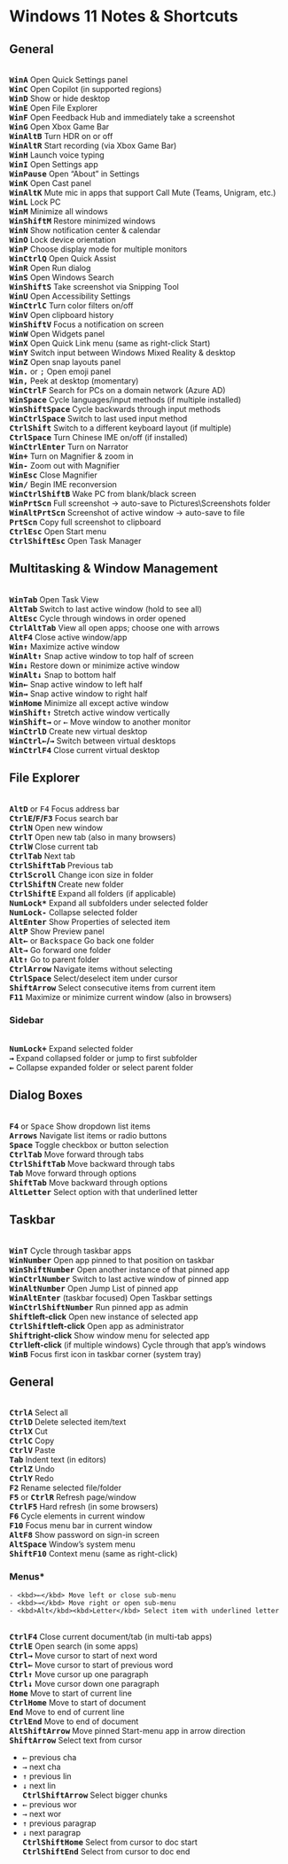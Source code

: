 # Windows 11 Notes & Shortcuts

## General

<br>**<kbd>Win</kbd><kbd>A</kbd>** Open Quick Settings panel
<br>**<kbd>Win</kbd><kbd>C</kbd>** Open Copilot (in supported regions)
<br>**<kbd>Win</kbd><kbd>D</kbd>** Show or hide desktop
<br>**<kbd>Win</kbd><kbd>E</kbd>** Open File Explorer
<br>**<kbd>Win</kbd><kbd>F</kbd>** Open Feedback Hub and immediately take a screenshot
<br>**<kbd>Win</kbd><kbd>G</kbd>** Open Xbox Game Bar
<br>**<kbd>Win</kbd><kbd>Alt</kbd><kbd>B</kbd>** Turn HDR on or off
<br>**<kbd>Win</kbd><kbd>Alt</kbd><kbd>R</kbd>** Start recording (via Xbox Game Bar)
<br>**<kbd>Win</kbd><kbd>H</kbd>** Launch voice typing
<br>**<kbd>Win</kbd><kbd>I</kbd>** Open Settings app
<br>**<kbd>Win</kbd><kbd>Pause</kbd>** Open “About” in Settings
<br>**<kbd>Win</kbd><kbd>K</kbd>** Open Cast panel
<br>**<kbd>Win</kbd><kbd>Alt</kbd><kbd>K</kbd>** Mute mic in apps that support Call Mute (Teams, Unigram, etc.)
<br>**<kbd>Win</kbd><kbd>L</kbd>** Lock PC
<br>**<kbd>Win</kbd><kbd>M</kbd>** Minimize all windows
<br>**<kbd>Win</kbd><kbd>Shift</kbd><kbd>M</kbd>** Restore minimized windows
<br>**<kbd>Win</kbd><kbd>N</kbd>** Show notification center & calendar
<br>**<kbd>Win</kbd><kbd>O</kbd>** Lock device orientation
<br>**<kbd>Win</kbd><kbd>P</kbd>** Choose display mode for multiple monitors
<br>**<kbd>Win</kbd><kbd>Ctrl</kbd><kbd>Q</kbd>** Open Quick Assist
<br>**<kbd>Win</kbd><kbd>R</kbd>** Open Run dialog
<br>**<kbd>Win</kbd><kbd>S</kbd>** Open Windows Search
<br>**<kbd>Win</kbd><kbd>Shift</kbd><kbd>S</kbd>** Take screenshot via Snipping Tool
<br>**<kbd>Win</kbd><kbd>U</kbd>** Open Accessibility Settings
<br>**<kbd>Win</kbd><kbd>Ctrl</kbd><kbd>C</kbd>** Turn color filters on/off
<br>**<kbd>Win</kbd><kbd>V</kbd>** Open clipboard history
<br>**<kbd>Win</kbd><kbd>Shift</kbd><kbd>V</kbd>** Focus a notification on screen
<br>**<kbd>Win</kbd><kbd>W</kbd>** Open Widgets panel
<br>**<kbd>Win</kbd><kbd>X</kbd>** Open Quick Link menu (same as right-click Start)
<br>**<kbd>Win</kbd><kbd>Y</kbd>** Switch input between Windows Mixed Reality & desktop
<br>**<kbd>Win</kbd><kbd>Z</kbd>** Open snap layouts panel
<br>**<kbd>Win</kbd><kbd>.</kbd>** or <kbd>;</kbd> Open emoji panel
<br>**<kbd>Win</kbd><kbd>,</kbd>** Peek at desktop (momentary)
<br>**<kbd>Win</kbd><kbd>Ctrl</kbd><kbd>F</kbd>** Search for PCs on a domain network (Azure AD)
<br>**<kbd>Win</kbd><kbd>Space</kbd>** Cycle languages/input methods (if multiple installed)
<br>**<kbd>Win</kbd><kbd>Shift</kbd><kbd>Space</kbd>** Cycle backwards through input methods
<br>**<kbd>Win</kbd><kbd>Ctrl</kbd><kbd>Space</kbd>** Switch to last used input method
<br>**<kbd>Ctrl</kbd><kbd>Shift</kbd>** Switch to a different keyboard layout (if multiple)
<br>**<kbd>Ctrl</kbd><kbd>Space</kbd>** Turn Chinese IME on/off (if installed)
<br>**<kbd>Win</kbd><kbd>Ctrl</kbd><kbd>Enter</kbd>** Turn on Narrator
<br>**<kbd>Win</kbd><kbd>+</kbd>** Turn on Magnifier & zoom in
<br>**<kbd>Win</kbd><kbd>-</kbd>** Zoom out with Magnifier
<br>**<kbd>Win</kbd><kbd>Esc</kbd>** Close Magnifier
<br>**<kbd>Win</kbd><kbd>/</kbd>** Begin IME reconversion
<br>**<kbd>Win</kbd><kbd>Ctrl</kbd><kbd>Shift</kbd><kbd>B</kbd>** Wake PC from blank/black screen
<br>**<kbd>Win</kbd><kbd>PrtScn</kbd>** Full screenshot → auto-save to Pictures\Screenshots folder
<br>**<kbd>Win</kbd><kbd>Alt</kbd><kbd>PrtScn</kbd>** Screenshot of active window → auto-save to file
<br>**<kbd>PrtScn</kbd>** Copy full screenshot to clipboard
<br>**<kbd>Ctrl</kbd><kbd>Esc</kbd>** Open Start menu
<br>**<kbd>Ctrl</kbd><kbd>Shift</kbd><kbd>Esc</kbd>** Open Task Manager

## Multitasking & Window Management

<br>**<kbd>Win</kbd><kbd>Tab</kbd>** Open Task View
<br>**<kbd>Alt</kbd><kbd>Tab</kbd>** Switch to last active window (hold to see all)
<br>**<kbd>Alt</kbd><kbd>Esc</kbd>** Cycle through windows in order opened
<br>**<kbd>Ctrl</kbd><kbd>Alt</kbd><kbd>Tab</kbd>** View all open apps; choose one with arrows
<br>**<kbd>Alt</kbd><kbd>F4</kbd>** Close active window/app
<br>**<kbd>Win</kbd><kbd>↑</kbd>** Maximize active window
<br>**<kbd>Win</kbd><kbd>Alt</kbd><kbd>↑</kbd>** Snap active window to top half of screen
<br>**<kbd>Win</kbd><kbd>↓</kbd>** Restore down or minimize active window
<br>**<kbd>Win</kbd><kbd>Alt</kbd><kbd>↓</kbd>** Snap to bottom half
<br>**<kbd>Win</kbd><kbd>←</kbd>** Snap active window to left half
<br>**<kbd>Win</kbd><kbd>→</kbd>** Snap active window to right half
<br>**<kbd>Win</kbd><kbd>Home</kbd>** Minimize all except active window
<br>**<kbd>Win</kbd><kbd>Shift</kbd><kbd>↑</kbd>** Stretch active window vertically
<br>**<kbd>Win</kbd><kbd>Shift</kbd><kbd>→</kbd>** or <kbd>←</kbd> Move window to another monitor
<br>**<kbd>Win</kbd><kbd>Ctrl</kbd><kbd>D</kbd>** Create new virtual desktop
<br>**<kbd>Win</kbd><kbd>Ctrl</kbd><kbd>←</kbd>/<kbd>→</kbd>** Switch between virtual desktops
<br>**<kbd>Win</kbd><kbd>Ctrl</kbd><kbd>F4</kbd>** Close current virtual desktop

## File Explorer

<br>**<kbd>Alt</kbd><kbd>D</kbd>** or <kbd>F4</kbd> Focus address bar
<br>**<kbd>Ctrl</kbd><kbd>E</kbd>/<kbd>F</kbd>/<kbd>F3</kbd>** Focus search bar
<br>**<kbd>Ctrl</kbd><kbd>N</kbd>** Open new window
<br>**<kbd>Ctrl</kbd><kbd>T</kbd>** Open new tab (also in many browsers)
<br>**<kbd>Ctrl</kbd><kbd>W</kbd>** Close current tab
<br>**<kbd>Ctrl</kbd><kbd>Tab</kbd>** Next tab
<br>**<kbd>Ctrl</kbd><kbd>Shift</kbd><kbd>Tab</kbd>** Previous tab
<br>**<kbd>Ctrl</kbd><kbd>Scroll</kbd>** Change icon size in folder
<br>**<kbd>Ctrl</kbd><kbd>Shift</kbd><kbd>N</kbd>** Create new folder
<br>**<kbd>Ctrl</kbd><kbd>Shift</kbd><kbd>E</kbd>** Expand all folders (if applicable)
<br>**<kbd>NumLock</kbd><kbd>*</kbd>** Expand all subfolders under selected folder
<br>**<kbd>NumLock</kbd><kbd>-</kbd>** Collapse selected folder
<br>**<kbd>Alt</kbd><kbd>Enter</kbd>** Show Properties of selected item
<br>**<kbd>Alt</kbd><kbd>P</kbd>** Show Preview panel
<br>**<kbd>Alt</kbd><kbd>←</kbd>** or <kbd>Backspace</kbd> Go back one folder
<br>**<kbd>Alt</kbd><kbd>→</kbd>** Go forward one folder
<br>**<kbd>Alt</kbd><kbd>↑</kbd>** Go to parent folder
<br>**<kbd>Ctrl</kbd><kbd>Arrow</kbd>** Navigate items without selecting
<br>**<kbd>Ctrl</kbd><kbd>Space</kbd>** Select/deselect item under cursor
<br>**<kbd>Shift</kbd><kbd>Arrow</kbd>** Select consecutive items from current item
<br>**<kbd>F11</kbd>** Maximize or minimize current window (also in browsers)

### Sidebar

<br>**<kbd>NumLock</kbd><kbd>+</kbd>** Expand selected folder
<br>**<kbd>→</kbd>** Expand collapsed folder or jump to first subfolder
<br>**<kbd>←</kbd>** Collapse expanded folder or select parent folder

## Dialog Boxes

<br>**<kbd>F4</kbd>** or <kbd>Space</kbd> Show dropdown list items
<br>**<kbd>Arrows</kbd>** Navigate list items or radio buttons
<br>**<kbd>Space</kbd>** Toggle checkbox or button selection
<br>**<kbd>Ctrl</kbd><kbd>Tab</kbd>** Move forward through tabs
<br>**<kbd>Ctrl</kbd><kbd>Shift</kbd><kbd>Tab</kbd>** Move backward through tabs
<br>**<kbd>Tab</kbd>** Move forward through options
<br>**<kbd>Shift</kbd><kbd>Tab</kbd>** Move backward through options
<br>**<kbd>Alt</kbd><kbd>Letter</kbd>** Select option with that underlined letter

## Taskbar

<br>**<kbd>Win</kbd><kbd>T</kbd>** Cycle through taskbar apps
<br>**<kbd>Win</kbd><kbd>Number</kbd>** Open app pinned to that position on taskbar
<br>**<kbd>Win</kbd><kbd>Shift</kbd><kbd>Number</kbd>** Open another instance of that pinned app
<br>**<kbd>Win</kbd><kbd>Ctrl</kbd><kbd>Number</kbd>** Switch to last active window of pinned app
<br>**<kbd>Win</kbd><kbd>Alt</kbd><kbd>Number</kbd>** Open Jump List of pinned app
<br>**<kbd>Win</kbd><kbd>Alt</kbd><kbd>Enter</kbd>** (taskbar focused) Open Taskbar settings
<br>**<kbd>Win</kbd><kbd>Ctrl</kbd><kbd>Shift</kbd><kbd>Number</kbd>** Run pinned app as admin
<br>**<kbd>Shift</kbd>left-click** Open new instance of selected app
<br>**<kbd>Ctrl</kbd><kbd>Shift</kbd>left-click** Open app as administrator
<br>**<kbd>Shift</kbd>right-click** Show window menu for selected app
<br>**<kbd>Ctrl</kbd>left-click** (if multiple windows) Cycle through that app’s windows
<br>**<kbd>Win</kbd><kbd>B</kbd>** Focus first icon in taskbar corner (system tray)

## General

<br>**<kbd>Ctrl</kbd><kbd>A</kbd>** Select all
<br>**<kbd>Ctrl</kbd><kbd>D</kbd>** Delete selected item/text
<br>**<kbd>Ctrl</kbd><kbd>X</kbd>** Cut
<br>**<kbd>Ctrl</kbd><kbd>C</kbd>** Copy
<br>**<kbd>Ctrl</kbd><kbd>V</kbd>** Paste
<br>**<kbd>Tab</kbd>** Indent text (in editors)
<br>**<kbd>Ctrl</kbd><kbd>Z</kbd>** Undo
<br>**<kbd>Ctrl</kbd><kbd>Y</kbd>** Redo
<br>**<kbd>F2</kbd>** Rename selected file/folder
<br>**<kbd>F5</kbd>** or **<kbd>Ctrl</kbd><kbd>R</kbd>** Refresh page/window
<br>**<kbd>Ctrl</kbd><kbd>F5</kbd>** Hard refresh (in some browsers)
<br>**<kbd>F6</kbd>** Cycle elements in current window
<br>**<kbd>F10</kbd>** Focus menu bar in current window
<br>**<kbd>Alt</kbd><kbd>F8</kbd>** Show password on sign-in screen
<br>**<kbd>Alt</kbd><kbd>Space</kbd>** Window’s system menu
<br>**<kbd>Shift</kbd><kbd>F10</kbd>** Context menu (same as right-click)

### Menus*

    - <kbd>←</kbd> Move left or close sub-menu
    - <kbd>→</kbd> Move right or open sub-menu
    - <kbd>Alt</kbd><kbd>Letter</kbd> Select item with underlined letter

<br>**<kbd>Ctrl</kbd><kbd>F4</kbd>** Close current document/tab (in multi-tab apps)
<br>**<kbd>Ctrl</kbd><kbd>E</kbd>** Open search (in some apps)
<br>**<kbd>Ctrl</kbd><kbd>→</kbd>** Move cursor to start of next word
<br>**<kbd>Ctrl</kbd><kbd>←</kbd>** Move cursor to start of previous word
<br>**<kbd>Ctrl</kbd><kbd>↑</kbd>** Move cursor up one paragraph
<br>**<kbd>Ctrl</kbd><kbd>↓</kbd>** Move cursor down one paragraph
<br>**<kbd>Home</kbd>** Move to start of current line
<br>**<kbd>Ctrl</kbd><kbd>Home</kbd>** Move to start of document
<br>**<kbd>End</kbd>** Move to end of current line
<br>**<kbd>Ctrl</kbd><kbd>End</kbd>** Move to end of document
<br>**<kbd>Alt</kbd><kbd>Shift</kbd><kbd>Arrow</kbd>** Move pinned Start-menu app in arrow direction
<br>**<kbd>Shift</kbd><kbd>Arrow</kbd>** Select text from cursor

- <kbd>←</kbd> previous cha
- <kbd>→</kbd> next cha
- <kbd>↑</kbd> previous lin
- <kbd>↓</kbd> next lin
<br>**<kbd>Ctrl</kbd><kbd>Shift</kbd><kbd>Arrow</kbd>** Select bigger chunks
- <kbd>←</kbd> previous wor
- <kbd>→</kbd> next wor
- <kbd>↑</kbd> previous paragrap
- <kbd>↓</kbd> next paragrap
<br>**<kbd>Ctrl</kbd><kbd>Shift</kbd><kbd>Home</kbd>** Select from cursor to doc start
<br>**<kbd>Ctrl</kbd><kbd>Shift</kbd><kbd>End</kbd>** Select from cursor to doc end
